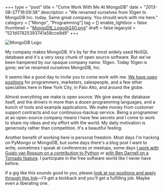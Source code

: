 +++
type = "post"
title = "Come Work With Me At MongoDB"
date = "2013-08-27T16:09:38"
description = "We renamed ourselves from 10gen to MongoDB Inc. today. Same great company. You should work with me here."
category = ["Mongo", "Programming"]
tag = []
enable_lightbox = false
thumbnail = "MongoDB_Logo@240.png"
draft = false
legacyid = "521d07825393741a58cce8d9"
+++

<p><img style="display:block; margin-left:auto; margin-right:auto;" src="MongoDB_Logo.png" alt="MongoDB Logo" title="MongoDB Logo" /></p>
<p>My company makes MongoDB. It's by far the most widely used NoSQL database and it's a very sexy chunk of open source software. But we've been hampered by our opaque company name: 10gen. Today 10gen is gone; we've renamed ourselves MongoDB, Inc.</p>
<p>It seems like a good day to invite you to come work with me. <a href="http://jobvite.com/m?3bkZ1gwg">We have open positions</a> for programmers, marketers, salespeople, and a few other specialties here in New York City, in Palo Alto, and around the globe.</p>
<p>Almost everything we make is open source. We give away the database itself, and the drivers in more than a dozen programming languages, and a bunch of tools and example applications. We make money from customer support contracts and our continuous-backup service. Being a programmer at an open-source company means I have few secrets and I come to work to share my ideas and my effort with the world. My daily motivation is generosity rather than competition. It's a beautiful feeling.</p>
<p>Another benefit of working here is personal freedom. Most days I'm hacking on PyMongo or MongoDB, but some days there's a blog post I want to write, sometimes I speak at conferences or meetups, some days <a href="https://codereview.appspot.com/7751044/">I work with Guido van Rossum on a contribution to Python</a> or <a href="https://github.com/facebook/tornado/pull/789">with Ben Darnell on a Tornado feature</a>. I participate in the free software world like I never have before.</p>
<p>If a gig like this sounds good to you, please <a href="http://jobvite.com/m?3bkZ1gwg">look at our positions and apply through this link</a>&mdash;I'll get a kickback and you'll get a fulfilling job. Maybe even a liberating one.</p>
